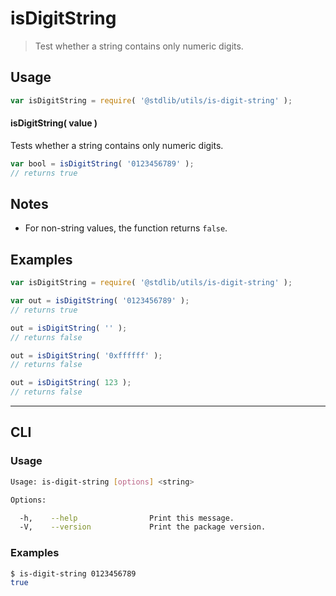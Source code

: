 # isDigitString

> Test whether a string contains only numeric digits.


<section class="usage">

## Usage

``` javascript
var isDigitString = require( '@stdlib/utils/is-digit-string' );
```


#### isDigitString( value )

Tests whether a string contains only numeric digits.

``` javascript
var bool = isDigitString( '0123456789' );
// returns true
```

</section>

<!-- /.usage -->


<section class="notes">

## Notes

* For non-string values, the function returns `false`.

</section>

<!-- /.notes -->


<section class="examples">

## Examples

``` javascript
var isDigitString = require( '@stdlib/utils/is-digit-string' );

var out = isDigitString( '0123456789' );
// returns true

out = isDigitString( '' );
// returns false

out = isDigitString( '0xffffff' );
// returns false

out = isDigitString( 123 );
// returns false
```

</section>

<!-- /.examples -->


---

<section class="cli">

## CLI

<section class="usage">

### Usage

``` bash
Usage: is-digit-string [options] <string>

Options:

  -h,    --help                Print this message.
  -V,    --version             Print the package version.
```

</section>

<!-- /.usage -->


<section class="examples">

### Examples

``` bash
$ is-digit-string 0123456789
true
```

</section>

<!-- /.examples -->

</section>

<!-- /.cli -->


<section class="links">

</section>

<!-- /.links -->
